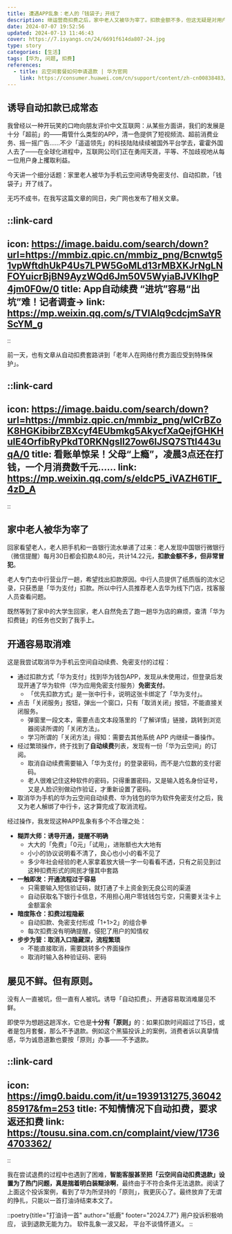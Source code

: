 ```yaml
---
title: 遭遇APP乱象：老人的「钱袋子」开线了
description: 继运营商扣费之后，家中老人又被华为宰了。扣款金额不多，但这无疑是对用户知情权利的践踏和侮辱。诱导自动扣款，开通容易取消难，是互联网APP们的丑恶常态。
date: 2024-07-07 19:52:56
updated: 2024-07-13 11:46:43
cover: https://7.isyangs.cn/24/6691f614da807-24.jpg
type: story
categories: [生活]
tags: [华为, 问题, 扣费]
references:
  - title: 云空间套餐如何申请退款 | 华为官网
    link: https://consumer.huawei.com/cn/support/content/zh-cn00838483/
---
```


## 诱导自动扣款已成常态

我曾经以一种开玩笑的口吻向朋友评价中文互联网：从某些方面讲，我们的发展是十分「超前」的——甭管什么类型的APP，清一色提供了短视频流、超前消费业务、摇一摇广告……不少「遥遥领先」的科技陆陆续续被国外平台学去，霍霍外国人去了——在全球化进程中，互联网公司们正在勇闯天涯，平等、不加歧视地从每一位用户身上攫取利益。

今天讲一个细分话题：家里老人被华为手机云空间诱导免密支付、自动扣款，「钱袋子」开了线了。

无巧不成书，在我写这篇文章的同日，央广网也发布了相关文章。

::link-card
---
icon: https://image.baidu.com/search/down?url=https://mmbiz.qpic.cn/mmbiz_png/Bcnwtg51vpWftdhUkP4Us7LPW5GoMLd13rMBXKJrNgLNFOYuicrBjBN9AyzWQd6Jm50V5WyiaBJVKlhgP4jm0F0w/0
title: App自动续费 “进坑”容易“出坑”难！记者调查→
link: https://mp.weixin.qq.com/s/TVIAlq9cdcjmSaYRScYM_g
---
::

前一天，也有文章从自动扣费套路讲到「老年人在网络付费方面应受到特殊保护」。

::link-card
---
icon: https://image.baidu.com/search/down?url=https://mmbiz.qpic.cn/mmbiz_png/wlCrBZoK8HGKibibrZBXcyf4EUbmkg5AkycfXaQejfGHKHulE4OrfibRyPkdT0RKNgslI27ow6IJSQ7STtl443uqA/0
title: 看账单惊呆！父母“上瘾”，凌晨3点还在打钱，一个月消费数千元……
link: https://mp.weixin.qq.com/s/eldcP5_iVAZH6TlF_4zD_A
---
::

## 家中老人被华为宰了

回家看望老人，老人把手机和一沓银行流水单递了过来：老人发现中国银行微银行（微信提醒）每月30日都会扣款4.80元，共计14.22元，**扣款金额不多，但非常冒犯**。

老人专门去中行营业厅一趟，希望找出扣款原因。中行人员提供了纸质版的流水记录，只获悉是「华为支付」扣款。所以中行人员推荐老人去华为线下门店，找客服人员查看问题。

既然等到了家中的大学生回家，老人自然免去了跑一趟华为店的麻烦，查清「华为扣费链」的任务也交到了我手上。

## 开通容易取消难

这是我尝试取消华为手机云空间自动续费、免密支付的过程：

- 通过扣款方式「华为支付」找到华为钱包APP，发现从未使用过，但登录后发现开通了华为软件（华为应用免密支付服务）**免密支付**。
  - 「优先扣款方式」是一张中行卡，说明这张卡绑定了「华为支付」。
- 点击「关闭服务」按钮，弹出一个窗口，只有「取消关闭」按钮，不能直接关闭服务。
  - 弹窗里一段文本，需要点击文本段落里的「了解详情」链接，跳转到浏览器阅读所谓的「关闭方法」。
  - 学习所谓的「关闭方法」得知：需要去其他系统 APP 内继续一番操作。
- 经过繁琐操作，终于找到了**自动续费**列表，发现有一份「华为云空间」的订阅。
  - 取消自动续费需要输入「华为支付」的登录密码，而不是六位数的支付密码。
  - 老人很难记住这种软件的密码，只得重置密码，又是输入姓名身份证号，又是人脸识别做动作验证，才重新设置了密码。
- 取消华为手机的华为云空间自动续费、华为钱包的华为软件免密支付之后，我又为老人解绑了中行卡，这才算完成了取消流程。

经过操作，我发现这种APP乱象有多个不合理之处：

- **糊弄大师：诱导开通，提醒不明确**
  - 大大的「免费」「0元」「试用」，进账额也大大地有
  - 小小的协议说明看不清了，良心也小小的看不见了
  - 多少年社会经验的老人家拿着放大镜一字一句看看不透，只有之前见到过这种扣费形式的网民才懂其中套路
- **一触即发：开通流程过于容易**
  - 只需要输入短信验证码，就打通了卡上资金到无良公司的渠道
  - 自动获取名下银行卡信息，不用担心用户零钱钱包亏空，只需要关注卡上金额富余
- **暗度陈仓：扣费过程隐蔽**
  - 自动扣款、免密支付形成「1+1>2」的组合拳
  - 每次扣费没有明确提醒，侵犯了用户的知情权
- **步步为营：取消入口隐藏深，流程繁琐**
  - 不能直接取消，需要跳转多个界面操作
  - 取消时输入各种验证码、密码

## 屡见不鲜。但有原则。

没有人一直被坑，但一直有人被坑。诱导「自动扣费」、开通容易取消难屡见不鲜。

即使华为想趟这趟浑水，它也是&zwj;**十分有「原则」**&zwj;的：如果扣款时间超过了15日，或者是包月套餐，那么不予退款。例如这个黑猫投诉上的案例，消费者诉以真挚情感，华为诚恳道歉也要按「原则」办事——不予退款。

::link-card
---
icon: https://img0.baidu.com/it/u=1939131275,3604285917&fm=253
title: 不知情情况下自动扣费，要求返还扣费
link: https://tousu.sina.com.cn/complaint/view/17364703362/
---
::

我在尝试退费的过程中也遇到了困难，**智能客服甚至把「云空间自动扣费退款」设置为了热门问题，真是揣着明白装糊涂啊**，最终由于不符合条件无法退款。阅读了上面这个投诉案例，看到了华为所坚持的「原则」，我更灰心了。最终放弃了无谓的挣扎，只能以一首打油诗结束本文了。

::poetry{title="打油诗一首" author="纸鹿" footer="2024.7.7"}
用户投诉积极响应，
谈到退款无能为力。
软件乱象一波又起，
平台不谈情怀道义。
::
